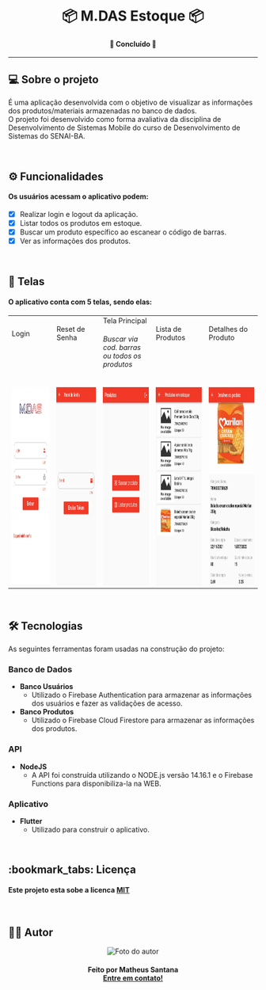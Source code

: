 <h1 align="center"> 
	📦   M.DAS Estoque   📦 
</h1>

<h4 align="center"> 
	🚧   Concluído   🚧
</h4>

---

<h2>💻 Sobre o projeto</h2>
<p>
	É uma aplicação desenvolvida com o objetivo de visualizar as informações dos produtos/materiais armazenadas no banco de dados.
	<br>
	O projeto foi desenvolvido como forma avaliativa da disciplina de Desenvolvimento de Sistemas Mobile do curso de Desenvolvimento de Sistemas do SENAI-BA.
</p>
<br>


<h2>⚙️ Funcionalidades</h2>
<h4>Os usuários acessam o aplicativo podem:</h4>

  - [x] Realizar login e logout da aplicação.
  - [x] Listar todos os produtos em estoque.
  - [x] Buscar um produto específico ao escanear o código de barras.
  - [x] Ver as informações dos produtos.
<br>


<h2>🎨 Telas</h2>

<h4>O aplicativo conta com 5 telas, sendo elas:</h4>

<table>
    <tr>
      <td>Login<h6> <br> </h6></td>
      <td>Reset de Senha<h6> <br> </h6></td>
      <td>Tela Principal<h6>Buscar via cod. barras<br>ou todos os produtos</h6></td>
      <td>Lista de Produtos<h6> <br> </h6></td>
      <td>Detalhes do Produto<h6> <br> </h6></td>
    </tr>
    <tr>
      <td><img height="400px" width="180px" alt="Tela de Login" title="#telalogin" src="./assets/login.jpeg" /></td>
      <td><img height="400px" width="180px" alt="Tela de Reset de Senha" title="#telaresetsenha" src="./assets/reset_senha.jpeg" /></td>
      <td><img height="400px" width="180px" alt="Tela Principal" title="#telaprincipal" src="./assets/principal.jpeg" /></td>
      <td><img height="400px" width="180px" alt="Tela de Lista de Produtos" title="#telalistaprodutos" src="./assets/lista_produto.jpeg" /></td>
      <td><img height="400px" width="180px" alt="Tela de Produto" title="#telaproduto" src="./assets/detalhes_produto.jpeg" /></td>
    </tr>
</table>

<br>


## 🛠 Tecnologias

As seguintes ferramentas foram usadas na construção do projeto:

### **Banco de Dados**

-   **Banco Usuários**
	- Utilizado o Firebase Authentication para armazenar as informações dos usuários e fazer as validações de acesso.
-   **Banco Produtos**
	- Utilizado o Firebase Cloud Firestore para armazenar as informações dos produtos.


### **API**

- **NodeJS**
	-   A API foi construída utilizando o NODE.js versão 14.16.1 e o Firebase Functions para disponibiliza-la na WEB.


### **Aplicativo**

- **Flutter**
  -   Utilizado para construir o aplicativo.
<br>

<h2>
	:bookmark_tabs: Licença
</h2>
<h4>
	Este projeto esta sobe a licenca <a target="_blank" href="./LICENSE">MIT</a>
</h4>

<br>

<h2>
	👨‍💻 Autor
</h2>
<div align="center"> 
	<img  width="100px" height="100px" alt="Foto do autor" title="#fotoautor" src="https://avatars.githubusercontent.com/u/71729976?v=4" />
</div>
<h4 align="center">
	Feito por Matheus Santana
	<br>
	<a target="_blank" href="https://www.linkedin.com/in/mdasantana/">Entre em contato!</a>
</h4>
